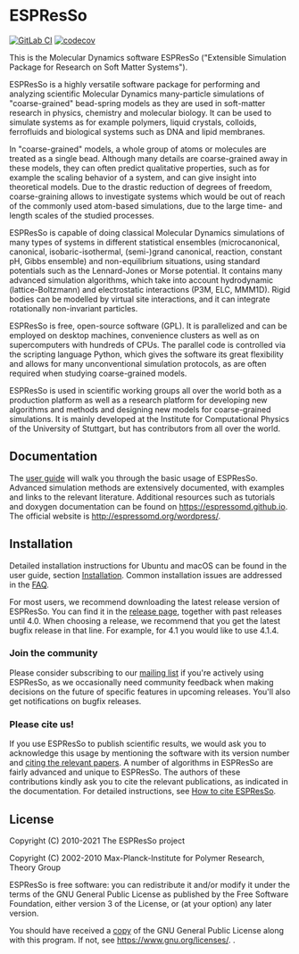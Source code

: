 # ESPResSo

[![GitLab CI](https://gitlab.icp.uni-stuttgart.de/espressomd/espresso/badges/python/pipeline.svg)](https://gitlab.icp.uni-stuttgart.de/espressomd/espresso/commits/python)
[![codecov](https://codecov.io/gh/espressomd/espresso/branch/python/graph/badge.svg)](https://codecov.io/gh/espressomd/espresso)

This is the Molecular Dynamics software ESPResSo ("Extensible
Simulation Package for Research on Soft Matter Systems").

ESPResSo is a highly versatile software package for performing and
analyzing scientific Molecular Dynamics many-particle simulations of
"coarse-grained" bead-spring models as they are used in soft-matter
research in physics, chemistry and molecular biology. It can be used
to simulate systems as for example polymers, liquid crystals,
colloids, ferrofluids and biological systems such as DNA and lipid
membranes.

In "coarse-grained" models, a whole group of atoms or molecules are
treated as a single bead.  Although many details are coarse-grained
away in these models, they can often predict qualitative properties,
such as for example the scaling behavior of a system, and can give
insight into theoretical models.  Due to the drastic reduction of
degrees of freedom, coarse-graining allows to investigate systems
which would be out of reach of the commonly used atom-based
simulations, due to the large time- and length scales of the studied
processes.

ESPResSo is capable of doing classical Molecular Dynamics simulations
of many types of systems in different statistical ensembles (microcanonical,
canonical, isobaric-isothermal, (semi-)grand canonical, reaction, constant pH,
Gibbs ensemble) and non-equilibrium situations, using standard potentials
such as the Lennard-Jones or Morse potential. It contains many advanced
simulation algorithms, which take into account hydrodynamic
(lattice-Boltzmann) and electrostatic interactions (P3M, ELC, MMM1D).
Rigid bodies can be modelled by virtual site interactions, and it can
integrate rotationally non-invariant particles.

ESPResSo is free, open-source software (GPL). It is parallelized and
can be employed on desktop machines, convenience clusters as well as
on supercomputers with hundreds of CPUs. The parallel code is
controlled via the scripting language Python, which gives the software
its great flexibility and allows for many unconventional simulation
protocols, as are often required when studying coarse-grained models.

ESPResSo is used in scientific working groups all over the world both
as a production platform as well as a research platform for developing
new algorithms and methods and designing new models for coarse-grained
simulations.  It is mainly developed at the Institute for
Computational Physics of the University of Stuttgart, but has
contributors from all over the world.

## Documentation

The [user guide](https://espressomd.github.io/doc/index.html) will
walk you through the basic usage of ESPResSo. Advanced simulation
methods are extensively documented, with examples and links to the
relevant literature. Additional resources such as tutorials and
doxygen documentation can be found on https://espressomd.github.io.
The official website is http://espressomd.org/wordpress/.

## Installation

Detailed installation instructions for Ubuntu and macOS can be found in the
user guide, section [Installation](https://espressomd.github.io/doc/installation.html).
Common installation issues are addressed in the
[FAQ](https://github.com/espressomd/espresso/wiki/Installation-FAQ).

For most users, we recommend downloading the latest release version of ESPResSo. You
can find it in the [release page](https://github.com/espressomd/espresso/releases),
together with past releases until 4.0. When choosing a release, we recommend that
you get the latest bugfix release in that line. For example, for 4.1 you would like
to use 4.1.4.

### Join the community

Please consider subscribing to our
[mailing list](http://espressomd.org/wordpress/community-and-support/mailing-lists/)
if you're actively using ESPResSo, as we occasionally need community
feedback when making decisions on the future of specific features in
upcoming releases. You'll also get notifications on bugfix releases.

### Please cite us!

If you use ESPResSo to publish scientific results, we would ask you to
acknowledge this usage by mentioning the software with its version number and
[citing the relevant papers](http://espressomd.org/wordpress/about/please-cite-us/).
A number of algorithms in ESPResSo are fairly advanced and unique to ESPResSo.
The authors of these contributions kindly ask you to cite the relevant
publications, as indicated in the documentation. For detailed instructions, see
[How to cite ESPResSo](https://espressomd.github.io/doc/introduction.html#how-to-cite-espresso).

## License

Copyright (C) 2010-2021 The ESPResSo project

Copyright (C) 2002-2010 Max-Planck-Institute for Polymer Research, Theory Group

ESPResSo is free software: you can redistribute it and/or modify it
under the terms of the GNU General Public License as published by the
Free Software Foundation, either version 3 of the License, or (at your
option) any later version.

You should have received a [copy](COPYING) of the GNU General Public License
along with this program.  If not, see <https://www.gnu.org/licenses/>.
.

















































































